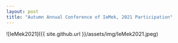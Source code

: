 ```yaml
---
layout: post
title: "Autumn Annual Conference of IeMek, 2021 Participation"
---
```

![IeMek2021]({{ site.github.url }}/assets/img/IeMek2021.jpeg)
